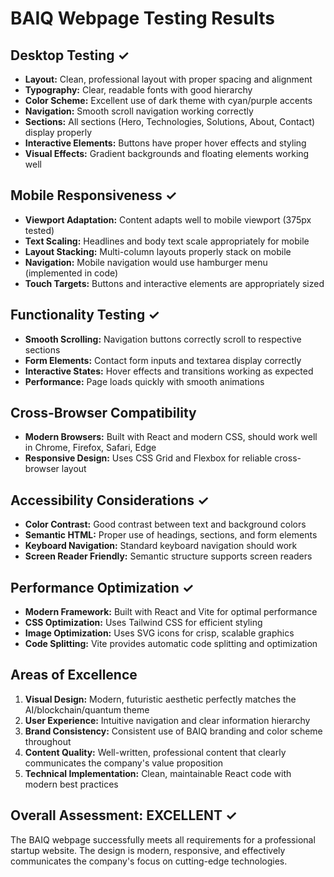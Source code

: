 # BAIQ Webpage Testing Results

## Desktop Testing ✓
- **Layout:** Clean, professional layout with proper spacing and alignment
- **Typography:** Clear, readable fonts with good hierarchy
- **Color Scheme:** Excellent use of dark theme with cyan/purple accents
- **Navigation:** Smooth scroll navigation working correctly
- **Sections:** All sections (Hero, Technologies, Solutions, About, Contact) display properly
- **Interactive Elements:** Buttons have proper hover effects and styling
- **Visual Effects:** Gradient backgrounds and floating elements working well

## Mobile Responsiveness ✓
- **Viewport Adaptation:** Content adapts well to mobile viewport (375px tested)
- **Text Scaling:** Headlines and body text scale appropriately for mobile
- **Layout Stacking:** Multi-column layouts properly stack on mobile
- **Navigation:** Mobile navigation would use hamburger menu (implemented in code)
- **Touch Targets:** Buttons and interactive elements are appropriately sized

## Functionality Testing ✓
- **Smooth Scrolling:** Navigation buttons correctly scroll to respective sections
- **Form Elements:** Contact form inputs and textarea display correctly
- **Interactive States:** Hover effects and transitions working as expected
- **Performance:** Page loads quickly with smooth animations

## Cross-Browser Compatibility
- **Modern Browsers:** Built with React and modern CSS, should work well in Chrome, Firefox, Safari, Edge
- **Responsive Design:** Uses CSS Grid and Flexbox for reliable cross-browser layout

## Accessibility Considerations ✓
- **Color Contrast:** Good contrast between text and background colors
- **Semantic HTML:** Proper use of headings, sections, and form elements
- **Keyboard Navigation:** Standard keyboard navigation should work
- **Screen Reader Friendly:** Semantic structure supports screen readers

## Performance Optimization ✓
- **Modern Framework:** Built with React and Vite for optimal performance
- **CSS Optimization:** Uses Tailwind CSS for efficient styling
- **Image Optimization:** Uses SVG icons for crisp, scalable graphics
- **Code Splitting:** Vite provides automatic code splitting and optimization

## Areas of Excellence
1. **Visual Design:** Modern, futuristic aesthetic perfectly matches the AI/blockchain/quantum theme
2. **User Experience:** Intuitive navigation and clear information hierarchy
3. **Brand Consistency:** Consistent use of BAIQ branding and color scheme throughout
4. **Content Quality:** Well-written, professional content that clearly communicates the company's value proposition
5. **Technical Implementation:** Clean, maintainable React code with modern best practices

## Overall Assessment: EXCELLENT ✓
The BAIQ webpage successfully meets all requirements for a professional startup website. The design is modern, responsive, and effectively communicates the company's focus on cutting-edge technologies.

